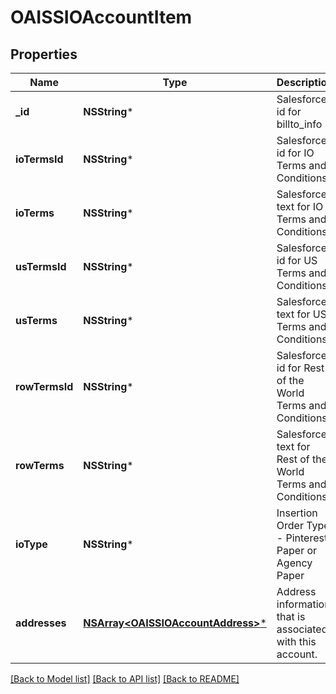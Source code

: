 # OAISSIOAccountItem

## Properties
Name | Type | Description | Notes
------------ | ------------- | ------------- | -------------
**_id** | **NSString*** | Salesforce id for billto_info | [optional] 
**ioTermsId** | **NSString*** | Salesforce id for IO Terms and Conditions | [optional] 
**ioTerms** | **NSString*** | Salesforce text for IO Terms and Conditions | [optional] 
**usTermsId** | **NSString*** | Salesforce id for US Terms and Conditions | [optional] 
**usTerms** | **NSString*** | Salesforce text for US Terms and Conditions | [optional] 
**rowTermsId** | **NSString*** | Salesforce id for Rest of the World Terms and Conditions | [optional] 
**rowTerms** | **NSString*** | Salesforce text for Rest of the World Terms and Conditions | [optional] 
**ioType** | **NSString*** | Insertion Order Type - Pinterest Paper or Agency Paper | [optional] 
**addresses** | [**NSArray&lt;OAISSIOAccountAddress&gt;***](OAISSIOAccountAddress.md) | Address information that is associated with this account. | [optional] 

[[Back to Model list]](../README.md#documentation-for-models) [[Back to API list]](../README.md#documentation-for-api-endpoints) [[Back to README]](../README.md)


